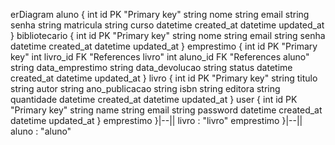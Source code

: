 erDiagram
  aluno {
    int id PK "Primary key"
    string nome
    string email
    string senha
    string matricula
    string curso
    datetime created_at
    datetime updated_at
  }
  bibliotecario {
    int id PK "Primary key"
    string nome
    string email
    string senha
    datetime created_at
    datetime updated_at
  }
  emprestimo {
    int id PK "Primary key"
    int livro_id FK "References livro"
    int aluno_id FK "References aluno"
    string data_emprestimo
    string data_devolucao
    string status
    datetime created_at
    datetime updated_at
  }
  livro {
    int id PK "Primary key"
    string titulo
    string autor
    string ano_publicacao
    string isbn
    string editora
    string quantidade
    datetime created_at
    datetime updated_at
  }
  user {
    int id PK "Primary key"
    string name
    string email
    string password
    datetime created_at
    datetime updated_at
  }
  emprestimo }|--|| livro : "livro"
  emprestimo }|--|| aluno : "aluno"
